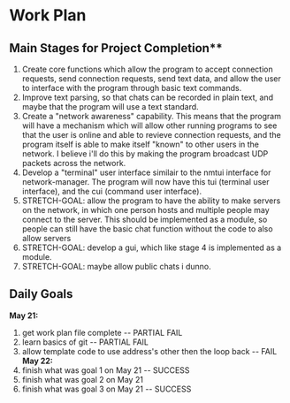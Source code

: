 # Work Plan

## Main Stages for Project Completion**
1. Create core functions which allow the program to accept connection requests, send connection requests, send text data,
   and allow the user to interface with the program through basic text commands.
2. Improve text parsing, so that chats can be recorded in plain text, and maybe that the program will use
a text standard. 
2. Create a "network awareness" capability. This means that the program will have a mechanism which will
allow other running programs to see that the user is online and able to revieve connection requests, and the program itself is able to make itself "known" to other users in the network. I believe i'll do this by making the program broadcast UDP packets across the network.
3. Develop a "terminal" user interface similair to the nmtui interface for network-manager. The program will now have this tui (terminal user interface), and the cui (command user interface).
4. STRETCH-GOAL: allow the program to have the ability to make servers on the network, in which one person hosts and multiple people may connect to the server. This should be implemented as a module, so people can still have the basic chat function without the code to also allow servers
5. STRETCH-GOAL: develop a gui, which like stage 4 is implemented as a module.
6. STRETCH-GOAL: maybe allow public chats i dunno.

## Daily Goals
**May 21:** 
1. get work plan file complete -- PARTIAL FAIL
2. learn basics of git -- PARTIAL FAIL
3. allow template code to use address's other then the loop back -- FAIL
**May 22:**
1. finish what was goal 1 on May 21 -- SUCCESS
2. finish what was goal 2 on May 21 
3. finish what was goal 3 on May 21 -- SUCCESS

